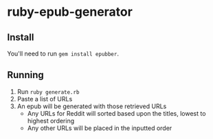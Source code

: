 # ruby-epub-generator

## Install

You'll need to run `gem install epubber`.

## Running

1. Run `ruby generate.rb`
2. Paste a list of URLs
3. An epub will be generated with those retrieved URLs
	- Any URLs for Reddit will sorted based upon the titles, lowest to highest ordering
	- Any other URLs will be placed in the inputted order

